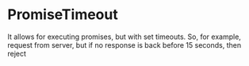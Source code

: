 # PromiseTimeout
It allows for executing promises, but with set timeouts. So, for example, request from server, but if no response is back before 15 seconds, then reject
